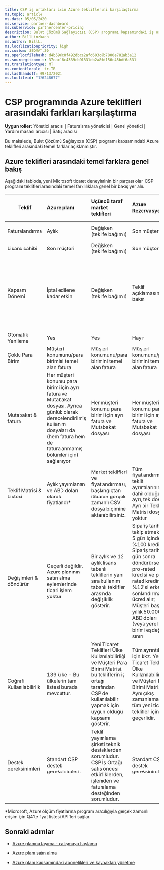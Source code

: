```yaml
---
title: CSP iş ortakları için Azure tekliflerini karşılaştırma
ms.topic: article
ms.date: 05/05/2020
ms.service: partner-dashboard
ms.subservice: partnercenter-pricing
description: Bulut Çözümü Sağlayıcısı (CSP) programı kapsamındaki iş ortakları için yeni Microsoft ticaret deneyiminde yer alan teklifler arasındaki temel farkları karşılaştırın.
author: BillLinzbach
ms.author: BillLi
ms.localizationpriority: high
ms.custom: SEOMAY.20
ms.openlocfilehash: d4b59dc0f492dbca2afd603c6b7800e782ab3a12
ms.sourcegitcommit: 37eac16c4339cb97831eb2a86d156c45bdf6a531
ms.translationtype: MT
ms.contentlocale: tr-TR
ms.lasthandoff: 09/13/2021
ms.locfileid: "126248677"
---
```

# <a name="compare-differences-between-azure-offers-in-the-csp-program"></a>CSP programında Azure teklifleri arasındaki farkları karşılaştırma

**Uygun roller:** Yönetici aracısı | Faturalama yöneticisi | Genel yönetici | Yardım masası aracısı | Satış aracısı

Bu makalede, Bulut Çözümü Sağlayıcısı (CSP) programı kapsamındaki Azure teklifleri arasındaki temel farklar açıklanmıştır.

## <a name="overview-of-key-differences-between-azure-offers"></a>Azure teklifleri arasındaki temel farklara genel bakış

Aşağıdaki tabloda, yeni Microsoft ticaret deneyiminin bir parçası olan CSP programı teklifleri arasındaki temel farklılıklara genel bir bakış yer alır.

|**Teklif**| **Azure planı**|**Üçüncü taraf market teklifleri**|**Azure Rezervasyonlar**|**CSP aracılığıyla satılan Sunucu Abonelikleri**|**Lisans tabanlı teklifler**|
|-------------------|:------|:-----|:---------|:--------------|:---------|
|Faturalandırma|Aylık|Değişken (teklife bağımlı)|Son müşteri|Tam dönem veya 3 yıllık dönem için ön|Aylık veya Yıllık|
|Lisans sahibi|Son müşteri|Değişken (teklife bağımlı)|Son müşteri| Son müşteri|Son müşteri|
|Kapsam Dönemi|İptal edilene kadar etkin|Değişken (teklife bağımlı)|Teklif açıklamasına bakın|Tüm Azure Rezervasyonları kendi benzersiz kapsam dönemine sahip olur. Tüm Sunucu Abonelikleri kendi benzersiz kapsam dönemine sahip olur.|   Ek lisanslar mevcut kapsam dönemine yaslıtacak|
|Otomatik Yenileme|Yes|Yes|Hayır| Hayır|Yes|
|Çoklu Para Birimi|Müşteri konumunu/para birimini temel alan fatura|Müşteri konumunu/para birimini temel alan fatura|Müşteri konumunu/para birimini temel alan fatura|Müşteri konumunu/para birimini temel alan fatura|İş ortağı konumu para birimine göre| 
|Mutabakat & fatura|Her müşteri konumu para birimi için ayrı fatura ve Mutabakat dosyası.  Ayrıca günlük olarak derecelendirilmiş kullanım dosyaları da (hem fatura hem de faturalanmamış bölümler için) sağlanıyor |Her müşteri konumu para birimi için ayrı fatura ve Mutabakat dosyası|Her müşteri konumu para birimi için ayrı fatura ve Mutabakat dosyası|Her müşteri konumu para birimi için ayrı fatura ve Mutabakat dosyası|Tek bir fatura ve Mutabakat dosyasındaki tüm siparişler|
|Teklif Matrisi & Listesi|Aylık yayımlanan ve ABD doları olarak fiyatlandı*|Market teklifleri ve fiyatlandırması, başlangıçtan itibaren gerçek zamanlı CSV dosya biçimine aktarabilirsiniz.|Tüm fiyatlandırma ve teklif ayrıntılarının dahil olduğu ayrı, tek dosya. Ayrı bir Teklif Matrisi dosyası yoktur||Tüm fiyatlandırma ve teklif ayrıntılarının dahil olduğu ayrı, tek dosya. Ayrı bir Teklif Matrisi yoktur.| 
|Değişimleri & döndürür|Geçerli değildir. Azure planının satın alma eylemlerinde ticari işlem yoktur|Bir aylık ve 12 aylık lisans tabanlı tekliflerin yanı sıra kullanım tabanlı teklifler arasında değişiklik gösterir.|Sipariş tarihini takip etmek için 5 gün içinde %100 kredi alır. Sipariş tarihini 5 gün sonra döndürürse, pro-rated kredisi ve pro-rated kredinin %12'si erken sonlandırma ücreti alır; Müşteri başına yıllık 50.000 ABD doları (veya yerel para birimi eşdeğeri) sınırı|Sipariş tarihini takip etmek için 60 gün içinde %100 kredi lisans anahtarları devre dışı bırakılır. Kısmi dönüşler kabul edilmeyecektir.|   30 günlük askıya almalar/iptaller %100 kredi alır; 30 günlük askıya almalar/iptaller için prot derecelendirmeli bir kredi alırsınız.|
|Coğrafi Kullanılabilirlik|139 ülke - Bu ülkelerin tam listesi burada mevcuttur.|Yeni Ticaret Teklifleri Ülke Kullanılabilirliği ve Müşteri Para Birimi Matrisi, bu tekliflerin iş ortağı tarafından CSP'de kullanılabilir yapmak için uygun olduğu kapsamı gösterir.|Tüm ayrıntılar için bkz. Yeni Ticaret Teklifleri Ülke Kullanılabilirliği ve Müşteri Para Birimi Matrisi. Aynı çıkış zamanlaması tüm yeni ticari teklifler için geçerlidir.|Tüm ayrıntılar için bkz. Yeni Ticaret Teklifleri Ülke Kullanılabilirliği ve Müşteri Para Birimi Matrisi.  Aynı çıkış zamanlaması tüm yeni ticari teklifler için geçerlidir.|247 ülke|
|Destek gereksinimleri|Standart CSP destek gereksinimleri.|Teklif yayımlama şirketi teknik desteklerden sorumludur.  CSP İş Ortağı satış öncesi etkinliklerden, işlemden ve faturalama desteğinden sorumludur.|Standart CSP destek gereksinimleri.|Standart CSP destek gereksinimleri.|Standart CSP destek gereksinimleri.|

*Microsoft, Azure ölçüm fiyatlarına program aracılığıyla gerçek zamanlı erişim için Q4'te fiyat listesi API'leri sağlar.

## <a name="next-steps"></a>Sonraki adımlar

- [Azure planına taşıma - çalışmaya başlama](azure-plan-get-started.md)

- [Azure planı satın alma](purchase-azure-plan.md)

- [Azure planı kapsamındaki abonelikleri ve kaynakları yönetme](azure-plan-manage.md)